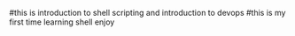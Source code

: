 #this is introduction to shell scripting and introduction to devops
#this is my first time learning shell enjoy